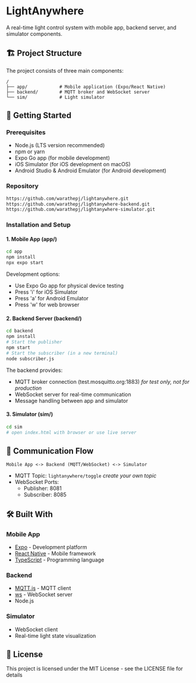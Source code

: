 # LightAnywhere

A real-time light control system with mobile app, backend server, and simulator components.

## 🏗️ Project Structure

The project consists of three main components:

```
/
├── app/            # Mobile application (Expo/React Native)
├── backend/        # MQTT broker and WebSocket server
└── sim/            # Light simulator
```

## 🚀 Getting Started

### Prerequisites

- Node.js (LTS version recommended)
- npm or yarn
- Expo Go app (for mobile development)
- iOS Simulator (for iOS development on macOS)
- Android Studio & Android Emulator (for Android development)

### Repository

```bash
https://github.com/warathepj/lightanywhere.git
https://github.com/warathepj/lightanywhere-backend.git
https://github.com/warathepj/lightanywhere-simulator.git
```

### Installation and Setup

#### 1. Mobile App (app/)

```bash
cd app
npm install
npx expo start
```

Development options:

- Use Expo Go app for physical device testing
- Press 'i' for iOS Simulator
- Press 'a' for Android Emulator
- Press 'w' for web browser

#### 2. Backend Server (backend/)

```bash
cd backend
npm install
# Start the publisher
npm start
# Start the subscriber (in a new terminal)
node subscriber.js
```

The backend provides:

- MQTT broker connection (test.mosquitto.org:1883) _for test only, not for production_
- WebSocket server for real-time communication
- Message handling between app and simulator

#### 3. Simulator (sim/)

```bash
cd sim
# open index.html with browser or use live server
```

## 📡 Communication Flow

```
Mobile App <-> Backend (MQTT/WebSocket) <-> Simulator
```

- MQTT Topic: `lightanywhere/toggle` _create your own topic_
- WebSocket Ports:
  - Publisher: 8081
  - Subscriber: 8085

## 🛠️ Built With

### Mobile App

- [Expo](https://expo.dev/) - Development platform
- [React Native](https://reactnative.dev/) - Mobile framework
- [TypeScript](https://www.typescriptlang.org/) - Programming language

### Backend

- [MQTT.js](https://github.com/mqttjs/MQTT.js) - MQTT client
- [ws](https://github.com/websockets/ws) - WebSocket server
- Node.js

### Simulator

- WebSocket client
- Real-time light state visualization

## 📄 License

This project is licensed under the MIT License - see the LICENSE file for details
